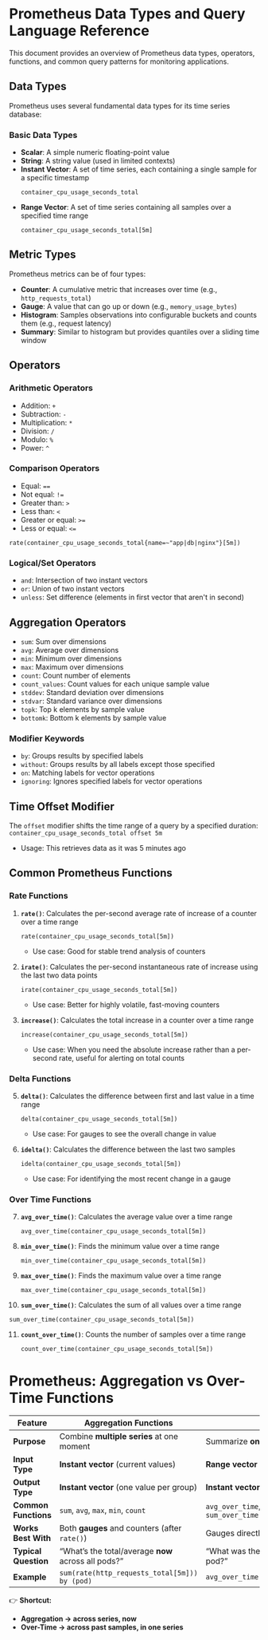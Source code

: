 # Prometheus Data Types and Query Language Reference

This document provides an overview of Prometheus data types, operators, functions, and common query patterns for monitoring applications.

## Data Types

Prometheus uses several fundamental data types for its time series database:

### Basic Data Types

- **Scalar**: A simple numeric floating-point value
- **String**: A string value (used in limited contexts)
- **Instant Vector**: A set of time series, each containing a single sample for a specific timestamp
    ```
    container_cpu_usage_seconds_total
    ```
- **Range Vector**: A set of time series containing all samples over a specified time range
    ```
    container_cpu_usage_seconds_total[5m]
    ```

## Metric Types

Prometheus metrics can be of four types:
- **Counter**: A cumulative metric that increases over time (e.g., `http_requests_total`)
- **Gauge**: A value that can go up or down (e.g., `memory_usage_bytes`)
- **Histogram**: Samples observations into configurable buckets and counts them (e.g., request latency)
- **Summary**: Similar to histogram but provides quantiles over a sliding time window

## Operators

### Arithmetic Operators
- Addition: `+`
- Subtraction: `-`
- Multiplication: `*`
- Division: `/`
- Modulo: `%`
- Power: `^`

### Comparison Operators
- Equal: `==`
- Not equal: `!=`
- Greater than: `>`
- Less than: `<`
- Greater or equal: `>=`
- Less or equal: `<=`
```
rate(container_cpu_usage_seconds_total{name=~"app|db|nginx"}[5m])
```
### Logical/Set Operators
- `and`: Intersection of two instant vectors
- `or`: Union of two instant vectors
- `unless`: Set difference (elements in first vector that aren't in second)

## Aggregation Operators

- `sum`: Sum over dimensions
- `avg`: Average over dimensions
- `min`: Minimum over dimensions
- `max`: Maximum over dimensions
- `count`: Count number of elements
- `count_values`: Count values for each unique sample value
- `stddev`: Standard deviation over dimensions
- `stdvar`: Standard variance over dimensions
- `topk`: Top k elements by sample value
- `bottomk`: Bottom k elements by sample value

### Modifier Keywords
- `by`: Groups results by specified labels
- `without`: Groups results by all labels except those specified
- `on`: Matching labels for vector operations
- `ignoring`: Ignores specified labels for vector operations

## Time Offset Modifier

The `offset` modifier shifts the time range of a query by a specified duration:
    ```
    container_cpu_usage_seconds_total offset 5m
    ```
- Usage: This retrieves data as it was 5 minutes ago

## Common Prometheus Functions

### Rate Functions
1. **`rate()`**: Calculates the per-second average rate of increase of a counter over a time range
   ```
   rate(container_cpu_usage_seconds_total[5m])
   ```
   - Use case: Good for stable trend analysis of counters

3. **`irate()`**: Calculates the per-second instantaneous rate of increase using the last two data points
   ```
   irate(container_cpu_usage_seconds_total[5m])
   ```
   - Use case: Better for highly volatile, fast-moving counters

4. **`increase()`**: Calculates the total increase in a counter over a time range
   ```
   increase(container_cpu_usage_seconds_total[5m])
   ```
   - Use case: When you need the absolute increase rather than a per-second rate, useful for alerting on total counts

### Delta Functions
5. **`delta()`**: Calculates the difference between first and last value in a time range
   ```
   delta(container_cpu_usage_seconds_total[5m])
   ```
   - Use case: For gauges to see the overall change in value

6. **`idelta()`**: Calculates the difference between the last two samples
   ```
   idelta(container_cpu_usage_seconds_total[5m])
   ```
   - Use case: For identifying the most recent change in a gauge

### Over Time Functions
7. **`avg_over_time()`**: Calculates the average value over a time range
   ```
   avg_over_time(container_cpu_usage_seconds_total[5m])
   ```

8. **`min_over_time()`**: Finds the minimum value over a time range
   ```
   min_over_time(container_cpu_usage_seconds_total[5m])
   ```

9. **`max_over_time()`**: Finds the maximum value over a time range
   ```
   max_over_time(container_cpu_usage_seconds_total[5m])
   ```

10. **`sum_over_time()`**: Calculates the sum of all values over a time range
   ```
   sum_over_time(container_cpu_usage_seconds_total[5m])
   ```

11. **`count_over_time()`**: Counts the number of samples over a time range
    ```
    count_over_time(container_cpu_usage_seconds_total[5m])
    ```

# Prometheus: Aggregation vs Over-Time Functions

| Feature                | Aggregation Functions                   | Over-Time Functions                           |
|------------------------|------------------------------------------|-----------------------------------------------|
| **Purpose**            | Combine **multiple series** at one moment | Summarize **one series** over a past time window |
| **Input Type**         | **Instant vector** (current values)      | **Range vector** (historical samples)         |
| **Output Type**        | **Instant vector** (one value per group) | **Instant vector** (one summarized value per series) |
| **Common Functions**   | `sum`, `avg`, `max`, `min`, `count`      | `avg_over_time`, `min_over_time`, `max_over_time`, `sum_over_time` |
| **Works Best With**    | Both **gauges** and counters (after `rate()`) | Gauges directly, or counters after `rate()` / `increase()` |
| **Typical Question**   | “What’s the total/average **now** across all pods?” | “What was the average/max **over the last 5m** for each pod?” |
| **Example**            | `sum(rate(http_requests_total[5m])) by (pod)` | `avg_over_time(container_cpu_usage_seconds_total[5m])` |

👉 **Shortcut:**  
- **Aggregation → across series, now**  
- **Over-Time → across past samples, in one series**
